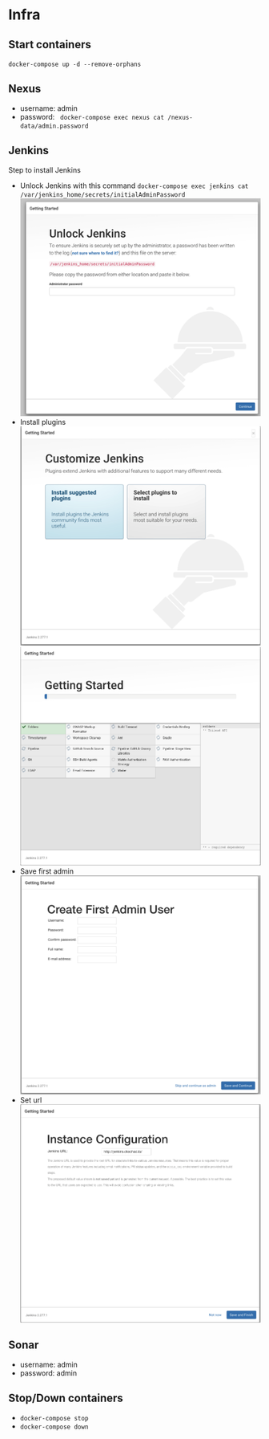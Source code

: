 # Infra

## Start containers

`docker-compose up -d --remove-orphans`

## Nexus

- username: admin
- password: ` docker-compose exec nexus cat /nexus-data/admin.password`

## Jenkins

Step to install Jenkins

- Unlock Jenkins with this command `docker-compose exec jenkins cat /var/jenkins_home/secrets/initialAdminPassword`
  ![Unlock jenkins](assets/unlock_jenkins.png)
- Install plugins
  ![Install plugins jenkins](assets/install_plugins.png)
  ![Plugins installation](assets/plugins_installation.png)
- Save first admin
  ![First admin](assets/first_admin.png)
- Set url  
  ![Jenkins url](assets/jenkins_url.png)

## Sonar

- username: admin
- password: admin

## Stop/Down containers

- `docker-compose stop `
- `docker-compose down `

